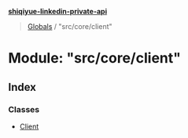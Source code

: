 **[shiqiyue-linkedin-private-api](../README.md)**

> [Globals](../globals.md) / "src/core/client"

# Module: "src/core/client"

## Index

### Classes

* [Client](../classes/_src_core_client_.client.md)

